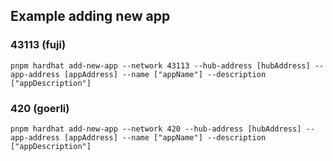 ## Example adding new app

### 43113 (fuji)

```shell
pnpm hardhat add-new-app --network 43113 --hub-address [hubAddress] --app-address [appAddress] --name ["appName"] --description ["appDescription"]
```

### 420 (goerli)

```shell
pnpm hardhat add-new-app --network 420 --hub-address [hubAddress] --app-address [appAddress] --name ["appName"] --description ["appDescription"]
```
